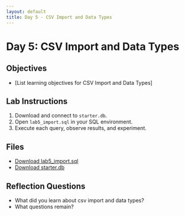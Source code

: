 ```yaml
---
layout: default
title: Day 5 - CSV Import and Data Types
---
```


# Day 5: CSV Import and Data Types

## Objectives
- [List learning objectives for CSV Import and Data Types]

## Lab Instructions
1. Download and connect to `starter.db`.
2. Open `lab5_import.sql` in your SQL environment.
3. Execute each query, observe results, and experiment.

## Files
- [Download lab5_import.sql](../../sql/lab5_import.sql)
- [Download starter.db](../../db/starter.db)

## Reflection Questions
- What did you learn about csv import and data types?
- What questions remain?

